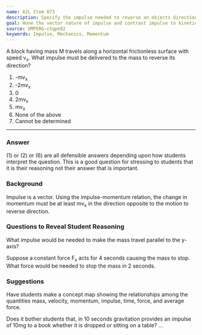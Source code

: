 ```yaml
---
name: A2L Item 073
description: Specify the impulse needed to reverse an objects direction of motion.
goal: Hone the vector nature of impulse and contrast impulse to kinetic energy.
source: UMPERG-ctqpe82
keywords: Impulse, Mechanics, Momentum
---
```


A block having mass M travels along a horizontal frictionless surface
with speed v<sub>x</sub>.   What impulse must be delivered to the mass
to reverse its direction?

1. -mv<sub>x</sub>
2. -2mv<sub>x</sub>
3. 0
4. 2mv<sub>x</sub>
5. mv<sub>x</sub>
6. None of the above
7. Cannot be determined

<hr/>

### Answer

(1) or (2) or (6) are all defensible answers depending upon how students
interpret the question.  This is a good question for stressing to
students that it is their reasoning not their answer that is important.

### Background

Impulse is a vector.  Using the impulse-momentum relation, the change in
momentum must be at least mv<sub>x</sub> in the direction opposite to
the motion to reverse direction.

### Questions to Reveal Student Reasoning

What impulse would be needed to make the mass travel parallel to the
y-axis?

Suppose a constant force F<sub>x</sub> acts for 4 seconds causing the
mass to stop.  What force would be needed to stop the mass in 2 seconds.

### Suggestions

Have students make a concept map showing the relationships among the
quantities mass, velocity, momentum, impulse, time, force, and average
force.

Does it bother students that, in 10 seconds gravitation provides an
impulse of 10mg to a book whether it is dropped or sitting on a table?
...
